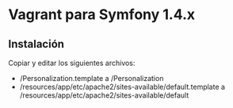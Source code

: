 # Vagrant para Symfony 1.4.x

## Instalación

Copiar y editar los siguientes archivos:

* /Personalization.template a /Personalization
* /resources/app/etc/apache2/sites-available/default.template a /resources/app/etc/apache2/sites-available/default
